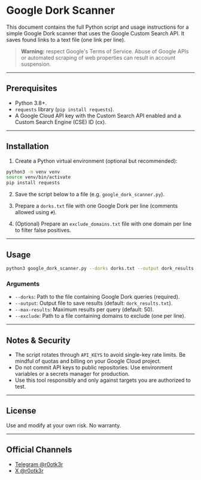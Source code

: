 # Google Dork Scanner

This document contains the full Python script and usage instructions for a simple Google Dork scanner that uses the Google Custom Search API. It saves found links to a text file (one link per line).

> **Warning:** respect Google's Terms of Service. Abuse of Google APIs or automated scraping of web properties can result in account suspension.

---

## Prerequisites

* Python 3.8+.
* `requests` library (`pip install requests`).
* A Google Cloud API key with the Custom Search API enabled and a Custom Search Engine (CSE) ID (cx).

---

## Installation

1. Create a Python virtual environment (optional but recommended):

```bash
python3 -m venv venv
source venv/bin/activate
pip install requests
```

2. Save the script below to a file (e.g. `google_dork_scanner.py`).

3. Prepare a `dorks.txt` file with one Google Dork per line (comments allowed using `#`).

4. (Optional) Prepare an `exclude_domains.txt` file with one domain per line to filter false positives.

---

## Usage

```bash
python3 google_dork_scanner.py --dorks dorks.txt --output dork_results.txt --max-results 50 --exclude exclude_domains.txt
```

### Arguments

* `--dorks`: Path to the file containing Google Dork queries (required).
* `--output`: Output file to save results (default: `dork_results.txt`).
* `--max-results`: Maximum results per query (default: 50).
* `--exclude`: Path to a file containing domains to exclude (one per line).

---

## Notes & Security

* The script rotates through `API_KEYS` to avoid single-key rate limits. Be mindful of quotas and billing on your Google Cloud project.
* Do not commit API keys to public repositories. Use environment variables or a secrets manager for production.
* Use this tool responsibly and only against targets you are authorized to test.

---

## License

Use and modify at your own risk. No warranty.

---

## Official Channels

- [Telegram @r0otk3r](https://t.me/r0otk3r)
- [X @r0otk3r](https://x.com/r0otk3r)
